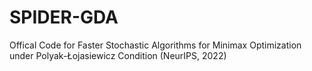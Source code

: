 # SPIDER-GDA

Offical Code for Faster Stochastic Algorithms for Minimax Optimization
under Polyak-Łojasiewicz Condition (NeurIPS, 2022)
